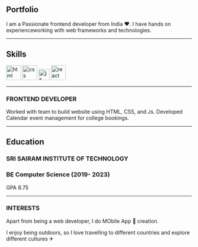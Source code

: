 ## Portfolio

I am a Passionate frontend developer from India ♥. I have hands on experienceworking with web frameworks and technologies. 

---

## Skills

<p align='left'>
  <img src="https://upload.wikimedia.org/wikipedia/commons/thumb/6/61/HTML5_logo_and_wordmark.svg/2048px-HTML5_logo_and_wordmark.svg.png" alt="html" width="40" height="40">
  <img src='https://upload.wikimedia.org/wikipedia/commons/thumb/d/d5/CSS3_logo_and_wordmark.svg/1200px-CSS3_logo_and_wordmark.svg.png' alt="css" width="40" height="40">
  <img src='https://upload.wikimedia.org/wikipedia/commons/6/6a/JavaScript-logo.png' height='30' width='auto' alt="js">
   <img src="https://upload.wikimedia.org/wikipedia/commons/thumb/a/a7/React-icon.svg/1280px-React-icon.svg.png" alt="react" width="auto" height="40"/>
<!--    <img src="https://angular.io/assets/images/logos/angular/angular.svg" alt="angular" width="40" height="40"/> -->
</p>

---


### **FRONTEND DEVELOPER**

Worked with team to build website using HTML, CSS, and Js. Developed Calendar event management for college bookings.


---

## Education

### **SRI SAIRAM INSTITUTE OF TECHNOLOGY**
### BE Computer Science (2019- 2023)
GPA 8.75

---

### INTERESTS
Apart from being a web developer, I do MObile App 📱 creation. 

I enjoy being outdoors, so I love travelling to different countries and explore different cultures ✈

